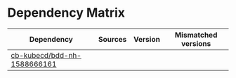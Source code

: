 # Dependency Matrix

Dependency | Sources | Version | Mismatched versions
---------- | ------- | ------- | -------------------
[cb-kubecd/bdd-nh-1588666161](https://github.com/cb-kubecd/bdd-nh-1588666161.git) |  | []() | 
